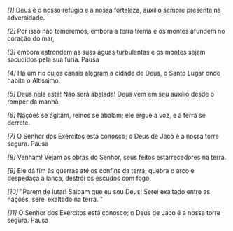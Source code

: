 *[1]* Deus é o nosso refúgio e a nossa fortaleza, auxílio sempre presente na adversidade.

*[2]* Por isso não temeremos, embora a terra trema e os montes afundem no coração do mar,

*[3]* embora estrondem as suas águas turbulentas e os montes sejam sacudidos pela sua fúria. Pausa

*[4]* Há um rio cujos canais alegram a cidade de Deus, o Santo Lugar onde habita o Altíssimo.

*[5]* Deus nela está! Não será abalada! Deus vem em seu auxílio desde o romper da manhã.

*[6]* Nações se agitam, reinos se abalam; ele ergue a voz, e a terra se derrete.

*[7]* O Senhor dos Exércitos está conosco; o Deus de Jacó é a nossa torre segura. Pausa

*[8]* Venham! Vejam as obras do Senhor, seus feitos estarrecedores na terra.

*[9]* Ele dá fim às guerras até os confins da terra; quebra o arco e despedaça a lança, destrói os escudos com fogo.

*[10]* "Parem de lutar! Saibam que eu sou Deus! Serei exaltado entre as nações, serei exaltado na terra. "

*[11]* O Senhor dos Exércitos está conosco; o Deus de Jacó é a nossa torre segura. Pausa

